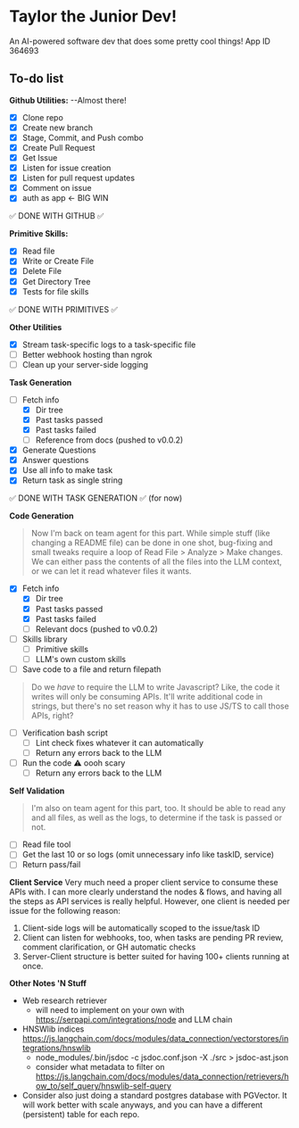 # Taylor the Junior Dev!

An AI-powered software dev that does some pretty cool things!
App ID 364693

## To-do list
**Github Utilities:** --Almost there!
- [x] Clone repo
- [x] Create new branch
- [x] Stage, Commit, and Push combo
- [x] Create Pull Request
- [x] Get Issue
- [x] Listen for issue creation
- [x] Listen for pull request updates
- [x] Comment on issue
- [x] auth as app <- BIG WIN

✅ DONE WITH GITHUB ✅


**Primitive Skills:**
- [x] Read file
- [x] Write or Create File
- [x] Delete File
- [x] Get Directory Tree
- [x] Tests for file skills

✅ DONE WITH PRIMITIVES ✅

**Other Utilities**
- [x] Stream task-specific logs to a task-specific file
- [ ] Better webhook hosting than ngrok
- [ ] Clean up your server-side logging

**Task Generation**
- [ ] Fetch info
    - [x] Dir tree
    - [x] Past tasks passed
    - [x] Past tasks failed
    - [ ] Reference from docs (pushed to v0.0.2)
- [x] Generate Questions
- [x] Answer questions
- [x] Use all info to make task
- [x] Return task as single string

✅ DONE WITH TASK GENERATION ✅ (for now)

**Code Generation**
> Now I'm back on team agent for this part. While simple stuff (like changing a README file) can be done in one shot, bug-fixing and small tweaks require a loop of Read File > Analyze > Make changes. We can either pass the contents of all the files into the LLM context, or we can let it read whatever files it wants.
- [x] Fetch info
    - [x] Dir tree
    - [x] Past tasks passed
    - [x] Past tasks failed
    - [ ] Relevant docs (pushed to v0.0.2)
- [ ] Skills library
    - [ ] Primitive skills
    - [ ] LLM's own custom skills
- [ ] Save code to a file and return filepath
> Do we _have_ to require the LLM to write Javascript? Like, the code it writes will only be consuming APIs. It'll write additional code in strings, but there's no set reason why it has to use JS/TS to call those APIs, right?
- [ ] Verification bash script
    - [ ] Lint check fixes whatever it can automatically
    - [ ] Return any errors back to the LLM
- [ ] Run the code ⚠️ oooh scary
    - [ ] Return any errors back to the LLM

**Self Validation**
> I'm also on team agent for this part, too. It should be able to read any and all files, as well as the logs, to determine if the task is passed or not.
- [ ] Read file tool
- [ ] Get the last 10 or so logs (omit unnecessary info like taskID, service)
- [ ] Return pass/fail

**Client Service**
Very much need a proper client service to consume these APIs with. I can more clearly understand the nodes & flows, and having all the steps as API services is really helpful. However, one client is needed per issue for the following reason:
1. Client-side logs will be automatically scoped to the issue/task ID
2. Client can listen for webhooks, too, when tasks are pending PR review, comment clarification, or GH automatic checks
3. Server-Client structure is better suited for having 100+ clients running at once.

**Other Notes 'N Stuff**
* Web research retriever
    - will need to implement on your own with https://serpapi.com/integrations/node and LLM chain
* HNSWlib indices https://js.langchain.com/docs/modules/data_connection/vectorstores/integrations/hnswlib
    - node_modules/.bin/jsdoc -c jsdoc.conf.json -X ./src > jsdoc-ast.json
    - consider what metadata to filter on https://js.langchain.com/docs/modules/data_connection/retrievers/how_to/self_query/hnswlib-self-query
* Consider also just doing a standard postgres database with PGVector. It will work better with scale anyways, and you can have a different (persistent) table for each repo. 